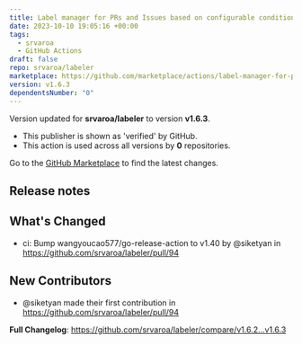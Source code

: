 ```yaml
---
title: Label manager for PRs and Issues based on configurable conditions
date: 2023-10-10 19:05:16 +00:00
tags:
  - srvaroa
  - GitHub Actions
draft: false
repo: srvaroa/labeler
marketplace: https://github.com/marketplace/actions/label-manager-for-prs-and-issues-based-on-configurable-conditions
version: v1.6.3
dependentsNumber: "0"
---
```



Version updated for **srvaroa/labeler** to version **v1.6.3**.
- This publisher is shown as 'verified' by GitHub.
- This action is used across all versions by **0** repositories.

Go to the [GitHub Marketplace](https://github.com/marketplace/actions/label-manager-for-prs-and-issues-based-on-configurable-conditions) to find the latest changes.

## Release notes

## What's Changed
* ci: Bump wangyoucao577/go-release-action to v1.40 by @siketyan in https://github.com/srvaroa/labeler/pull/94

## New Contributors
* @siketyan made their first contribution in https://github.com/srvaroa/labeler/pull/94

**Full Changelog**: https://github.com/srvaroa/labeler/compare/v1.6.2...v1.6.3
